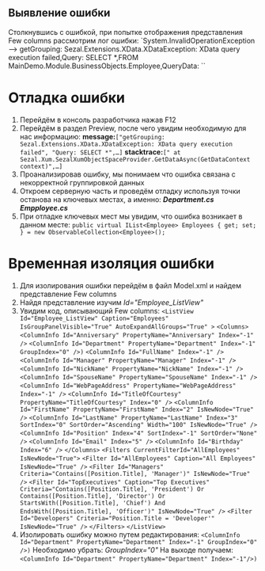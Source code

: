 ## Выявление  ошибки 
 Столкнувшись с ошибкой, при попытке отображения представления Few columns рассмотрим лог ошибки:
			`System.InvalidOperationException --> getGrouping: Sezal.Extensions.XData.XDataException: XData query execution failed,Query: SELECT *,FROM MainDemo.Module.BusinessObjects.Employee,QueryData: 
``
# Отладка ошибки
1. Перейдём в консоль разработчика нажав F12
2. Перейдём в раздел Preview, после чего увидим необходимую для нас информацию:
		**message:**``["getGrouping: Sezal.Extensions.XData.XDataException: XData query execution failed", "Query: SELECT *",…]``
		**stacktrace:**``[" at Sezal.Xum.SezalXumObjectSpaceProvider.GetDataAsync(GetDataContext context)",…]``
3. Проанализировав ошибку, мы понимаем что ошибка связана с некорректной группировкой данных 
4. Откроем серверную часть и проведём отладку используя точки останова на ключевых местах, а именно: 
			***Department.cs***
			***Empployee.cs***
5. При отладке ключевых мест мы увидим, что ошибка возникает в данном месте:
			`public virtual IList<Employee> Employees { get; set; } = new ObservableCollection<Employee>();`

# Временная изоляция ошибки 
1. Для изолирования ошибки перейдём в файл Model.xml и найдем представление Few columns
2. Найдя представление изучим *Id="Employee_ListView"*
3. Увидим код, описывающий Few columns:
		`<ListView Id="Employee_ListView" Caption="Employees" IsGroupPanelVisible="True" AutoExpandAllGroups="True" >`
		  `<Columns>`
		    `<ColumnInfo Id="Anniversary" PropertyName="Anniversary" Index="-1" />`
		    `<ColumnInfo Id="Department" PropertyName="Department" Index="-1" GroupIndex="0" />)`
		    `<ColumnInfo Id="FullName" Index="-1" />`
		    `<ColumnInfo Id="Manager" PropertyName="Manager" Index="-1" />`
		    `<ColumnInfo Id="NickName" PropertyName="NickName" Index="-1" />`
		    `<ColumnInfo Id="SpouseName" PropertyName="SpouseName" Index="-1" />`
		    `<ColumnInfo Id="WebPageAddress" PropertyName="WebPageAddress" Index="-1" />`
		    `<ColumnInfo Id="TitleOfCourtesy" PropertyName="TitleOfCourtesy" Index="0" />`
		    `<ColumnInfo Id="FirstName" PropertyName="FirstName" Index="2" IsNewNode="True" />`
		    `<ColumnInfo Id="LastName" PropertyName="LastName" Index="3" SortIndex="0" SortOrder="Ascending" Width="100" IsNewNode="True" />`
		    `<ColumnInfo Id="Position" Index="4" SortIndex="-1" SortOrder="None" />`
		    `<ColumnInfo Id="Email" Index="5" />`
		    `<ColumnInfo Id="Birthday" Index="6" />`
		  `</Columns>`
		  `<Filters CurrentFilterId="AllEmployees" IsNewNode="True">`
		    `<Filter Id="AllEmployees" Caption="All Employees" IsNewNode="True" />`
		    `<Filter Id="Managers" Criteria="Contains([Position.Title], 'Manager')" IsNewNode="True" />`
		    `<Filter Id="TopExecutives" Caption="Top Executives" Criteria="Contains([Position.Title], 'President') Or Contains([Position.Title], 'Director') Or StartsWith([Position.Title], 'Chief') And EndsWith([Position.Title], 'Officer')" IsNewNode="True" />`
		    `<Filter Id="Developers" Criteria="Position.Title = 'Developer'" IsNewNode="True" />`
		  `</Filters>`
		`</ListView>`
4. Изолировать ошибку можно путем редактирования:
		`<ColumnInfo Id="Department" PropertyName="Department" Index="-1" GroupIndex="0" />)`
		Необходимо убрать: *GroupIndex="0"*
	На выходе получаем: 
		`<ColumnInfo Id="Department" PropertyName="Department" Index="-1"/>)`
